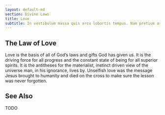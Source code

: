 ```yaml
---
layout: default-md
section: Divine Laws
title: Love
subtitle: In vestibulum massa quis arcu lobortis tempus. Nam pretium arcu in odio vulputate luctus.
---
```


## The Law of Love
Love is the basis of all of God’s laws and gifts God has given us. It is the driving force for all progress and the constant state of being for all superior spirits. It is the antitheses for the materialist, instinct driven view of the universe man, in his ignorance, lives by. Unselfish love was the message Jesus brought to humanity and died on the cross to make sure the lesson was never forgotten. 

## See Also

TODO